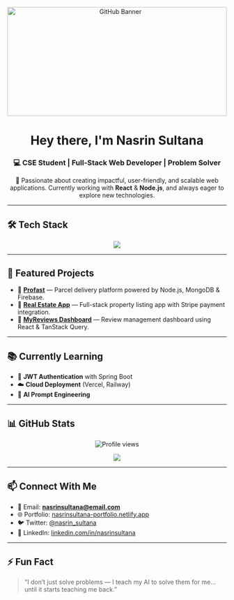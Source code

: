 <p align="center">
  <img src="https://i.postimg.cc/rwJfgL0q/Grey-Minimalist-Corporate-Personal-Profile-Linked-In-Banner.png" alt="GitHub Banner" width="100%" height="250" />
</p>

<h1 align="center"> Hey there, I'm <b>Nasrin Sultana</b></h1>
<h3 align="center">💻 CSE Student | Full-Stack Web Developer | Problem Solver</h3>

<p align="center">
🚀 Passionate about creating impactful, user-friendly, and scalable web applications.  
Currently working with <b>React</b> & <b>Node.js</b>, and always eager to explore new technologies.
</p>

---

## 🛠 Tech Stack

<p align="center">
  <img src="https://skillicons.dev/icons?i=html,css,tailwind,js,react,nodejs,mongodb,cpp,java" />
</p>

---

## 📌 Featured Projects

- 🚚 **[Profast](https://github.com/yourusername/profast)** — Parcel delivery platform powered by Node.js, MongoDB & Firebase.  
- 🏡 **[Real Estate App](https://github.com/yourusername/real-estate)** — Full-stack property listing app with Stripe payment integration.  
- 💬 **[MyReviews Dashboard](https://github.com/yourusername/myreviews)** — Review management dashboard using React & TanStack Query.  

---

## 📚 Currently Learning

- 🔐 **JWT Authentication** with Spring Boot  
- ☁️ **Cloud Deployment** (Vercel, Railway)  
- 🤖 **AI Prompt Engineering**  

---

## 📊 GitHub Stats

<p align="center">
  <img src="https://komarev.com/ghpvc/?username=nasrinsultana&color=blue" alt="Profile views" />
</p>
<p align="center">
  <img src="https://github-readme-stats.vercel.app/api?username=nasrinsultana&show_icons=true&theme=radical&count_private=true" />
</p>

---

## 📫 Connect With Me

- 📧 Email: **nasrinsultana@email.com**  
- 🌐 Portfolio: [nasrinsultana-portfolio.netlify.app](https://nasrinsultana-portfolio.netlify.app/)  
- 🐦 Twitter: [@nasrin_sultana](https://twitter.com/nasrin_sultana)  
- 💼 LinkedIn: [linkedin.com/in/nasrinsultana](https://linkedin.com/in/nasrinsultana)  

---

## ⚡ Fun Fact  
> “I don’t just solve problems — I teach my AI to solve them for me… until it starts teaching me back.”  
